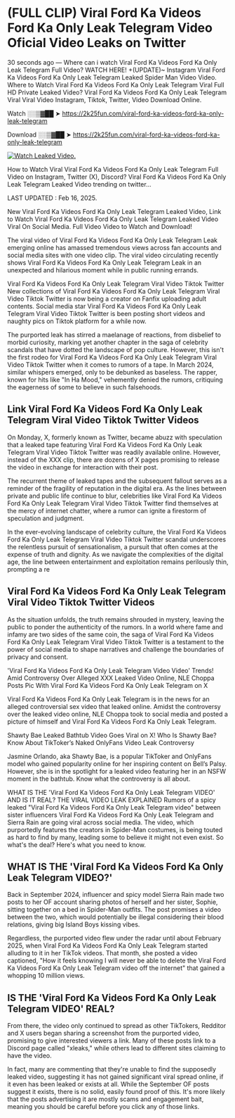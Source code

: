 # (FULL CLIP) Viral Ford Ka Videos Ford Ka Only Leak Telegram Video Oficial Video Leaks on Twitter

30 seconds ago — Where can i watch Viral Ford Ka Videos Ford Ka Only Leak Telegram Full Video? WATCH HERE! +(UPDATE)~ Instagram Viral Ford Ka Videos Ford Ka Only Leak Telegram Leaked Spider Man Video Video. Where to Watch Viral Ford Ka Videos Ford Ka Only Leak Telegram Viral Full HD Private Leaked Video? Viral Ford Ka Videos Ford Ka Only Leak Telegram Viral Viral Video Instagram, Tiktok, Twitter, Video Download Online.

Watch ░░▒▓██ ➤ https://2k25fun.com/viral-ford-ka-videos-ford-ka-only-leak-telegram

Download ░░▒▓██ ➤ https://2k25fun.com/viral-ford-ka-videos-ford-ka-only-leak-telegram

[![Watch Leaked Video.](https://miro.medium.com/v2/resize:fit:828/format:webp/1*cilzJN44JGOrTw9NJCrNHA.gif "Watch Leaked Video")](https://2k25fun.com/viral-ford-ka-videos-ford-ka-only-leak-telegram)

How to Watch Viral Viral Ford Ka Videos Ford Ka Only Leak Telegram Full Video on Instagram, Twitter (X), Discord? Viral Ford Ka Videos Ford Ka Only Leak Telegram Leaked Video trending on twitter...

LAST UPDATED : Feb 16, 2025.

New Viral Ford Ka Videos Ford Ka Only Leak Telegram Leaked Video, Link to Watch Viral Ford Ka Videos Ford Ka Only Leak Telegram Leaked Video Viral On Social Media. Full Video Video to Watch and Download!

The viral video of Viral Ford Ka Videos Ford Ka Only Leak Telegram Leak emerging online has amassed tremendous views across fan accounts and social media sites with one video clip. The viral video circulating recently shows Viral Ford Ka Videos Ford Ka Only Leak Telegram Leak in an unexpected and hilarious moment while in public running errands.

Viral Ford Ka Videos Ford Ka Only Leak Telegram Viral Video Tiktok Twitter New collections of Viral Ford Ka Videos Ford Ka Only Leak Telegram Viral Video Tiktok Twitter is now being a creator on Fanfix uploading adult contents. Social media star Viral Ford Ka Videos Ford Ka Only Leak Telegram Viral Video Tiktok Twitter is been posting short videos and naughty pics on Tiktok platform for a while now.

The purported leak has stirred a maelanage of reactions, from disbelief to morbid curiosity, marking yet another chapter in the saga of celebrity scandals that have dotted the landscape of pop culture. However, this isn't the first rodeo for Viral Ford Ka Videos Ford Ka Only Leak Telegram Viral Video Tiktok Twitter when it comes to rumors of a tape. In March 2024, similar whispers emerged, only to be debunked as baseless. The rapper, known for hits like "In Ha Mood," vehemently denied the rumors, critiquing the eagerness of some to believe in such falsehoods.

## Link Viral Ford Ka Videos Ford Ka Only Leak Telegram Viral Video Tiktok Twitter Videos

On Monday, X, formerly known as Twitter, became abuzz with speculation that a leaked tape featuring Viral Ford Ka Videos Ford Ka Only Leak Telegram Viral Video Tiktok Twitter was readily available online. However, instead of the XXX clip, there are dozens of X pages promising to release the video in exchange for interaction with their post.

The recurrent theme of leaked tapes and the subsequent fallout serves as a reminder of the fragility of reputation in the digital era. As the lines between private and public life continue to blur, celebrities like Viral Ford Ka Videos Ford Ka Only Leak Telegram Viral Video Tiktok Twitter find themselves at the mercy of internet chatter, where a rumor can ignite a firestorm of speculation and judgment.

In the ever-evolving landscape of celebrity culture, the Viral Ford Ka Videos Ford Ka Only Leak Telegram Viral Video Tiktok Twitter scandal underscores the relentless pursuit of sensationalism, a pursuit that often comes at the expense of truth and dignity. As we navigate the complexities of the digital age, the line between entertainment and exploitation remains perilously thin, prompting a re

##  Viral Ford Ka Videos Ford Ka Only Leak Telegram Viral Video Tiktok Twitter Videos

As the situation unfolds, the truth remains shrouded in mystery, leaving the public to ponder the authenticity of the rumors. In a world where fame and infamy are two sides of the same coin, the saga of Viral Ford Ka Videos Ford Ka Only Leak Telegram Viral Video Tiktok Twitter is a testament to the power of social media to shape narratives and challenge the boundaries of privacy and consent.

'Viral Ford Ka Videos Ford Ka Only Leak Telegram Video Video' Trends! Amid Controversy Over Alleged XXX Leaked Video Online, NLE Choppa Posts Pic With Viral Ford Ka Videos Ford Ka Only Leak Telegram on X

Viral Ford Ka Videos Ford Ka Only Leak Telegram is in the news for an alleged controversial sex video that leaked online. Amidst the controversy over the leaked video online, NLE Choppa took to social media and posted a picture of himself and Viral Ford Ka Videos Ford Ka Only Leak Telegram.

Shawty Bae Leaked Bathtub Video Goes Viral on X! Who Is Shawty Bae? Know About TikToker’s Naked OnlyFans Video Leak Controversy

Jasmine Orlando, aka Shawty Bae, is a popular TikToker and OnlyFans model who gained popularity online for her inspiring content on Bell’s Palsy. However, she is in the spotlight for a leaked video featuring her in an NSFW moment in the bathtub. Know what the controversy is all about.

WHAT IS THE 'Viral Ford Ka Videos Ford Ka Only Leak Telegram VIDEO' AND IS IT REAL? THE VIRAL VIDEO LEAK EXPLAINED Rumors of a spicy leaked "Viral Ford Ka Videos Ford Ka Only Leak Telegram video" between sister influencers Viral Ford Ka Videos Ford Ka Only Leak Telegram and Sierra Rain are going viral across social media. The video, which purportedly features the creators in Spider-Man costumes, is being touted as hard to find by many, leading some to believe it might not even exist. So what's the deal? Here's what you need to know.

## WHAT IS THE 'Viral Ford Ka Videos Ford Ka Only Leak Telegram VIDEO?'

Back in September 2024, influencer and spicy model Sierra Rain made two posts to her OF account sharing photos of herself and her sister, Sophie, sitting together on a bed in Spider-Man outfits. The post promises a video between the two, which would potentially be illegal considering their blood relations, giving big Island Boys kissing vibes.

Regardless, the purported video flew under the radar until about February 2025, when Viral Ford Ka Videos Ford Ka Only Leak Telegram started alluding to it in her TikTok videos. That month, she posted a video captioned, "How it feels knowing I will never be able to delete the Viral Ford Ka Videos Ford Ka Only Leak Telegram video off the internet" that gained a whopping 10 million views.

## IS THE 'Viral Ford Ka Videos Ford Ka Only Leak Telegram VIDEO' REAL?

From there, the video only continued to spread as other TikTokers, Redditor and X users began sharing a screenshot from the purported video, promising to give interested viewers a link. Many of these posts link to a Discord page called "xleaks," while others lead to different sites claiming to have the video.

In fact, many are commenting that they're unable to find the supposedly leaked video, suggesting it has not gained significant viral spread online, if it even has been leaked or exists at all. While the September OF posts suggest it exists, there is no solid, easily found proof of this. It's more likely that the posts advertising it are mostly scams and engagement bait, meaning you should be careful before you click any of those links.